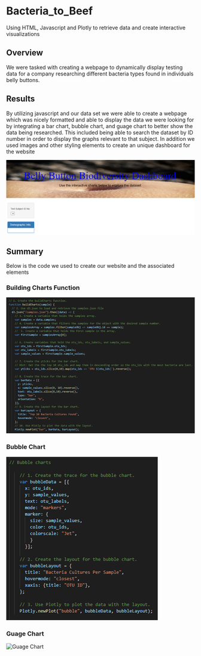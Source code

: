 # Bacteria_to_Beef
Using HTML, Javascript and Plotly to retrieve data and create interactive visualizations

## Overview
We were tasked with creating a webpage to dynamically display testing data for a company researching different bacteria types found in individuals belly buttons.

## Results
By utilizing javascript and our data set we were able to create a webpage which was nicely formatted and able to display the data we were looking for by integrating a bar chart, bubble chart, and guage chart to better show the data being researched. This included being able to search the dataset by ID number in order to display the graphs relevant to that subject. In addition we used images and other styling elements to create an unique dashboard for the website

![Dashboard](https://github.com/sbull32/Bacteria_to_Beef/blob/main/static/images/dashboard.png)

## Summary
Below is the code we used to create our website and the associated elements

### Building Charts Function

![Build Charts](https://github.com/sbull32/Bacteria_to_Beef/blob/main/static/images/build_charts.png)

### Bubble Chart

![Bubble Chart](https://github.com/sbull32/Bacteria_to_Beef/blob/main/static/images/bubble_charts.png)

### Guage Chart

![Guage Chart](https://github.com/sbull32/Bacteria_to_Beef/blob/main/static/images/guage_code.png)
